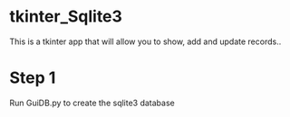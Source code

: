 # tkinter_Sqlite3
This is a tkinter app that will allow you to show, add and update records..
# Step 1
Run GuiDB.py to create the sqlite3 database
